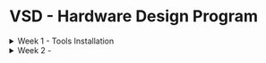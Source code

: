 # VSD - Hardware Design Program

<details>
  <summary>Week 1 - Tools Installation </summary>
  
  ## Ubuntu 22.04.5 LTS installation in a VirtualBox Machine
  <img alt="VBox" src="/images/OracleVBox-tamurae.png">
  
  ## Tools installation
  
  ### [Yosys](https://yosyshq.net/yosys/)
  ```
  $ sudo apt update
  $ sudo apt upgrade
  $ sudo apt install build-essential clang bison flex \
      libreadline-dev gawk tcl-dev libffi-dev git \
      graphviz xdot pkg-config python3 libboost-system-dev \
      libboost-python-dev libboost-filesystem-dev zlib1g-dev
  $ git clone https://github.com/YosysHQ/yosys.git
  $ cd yosys
  $ git submodule update --init
  $ make config-gcc
  $ make
  $ sudo make install
  ```
  <img alt="Yosys" src="/images/yosys.png">
  
  ### [Icarus Verilog (iverilog)](https://github.com/steveicarus/iverilog?tab=readme-ov-file#the-icarus-verilog-compilation-system)
  ```
  $ sudo apt install iverilog
  ```
  <img alt="Yosys" src="/images/iverilog.png">
  
  ### [GTKWave](https://github.com/gtkwave/gtkwave?tab=readme-ov-file#gtkwave)
  ```
  $ sudo apt install gtkwave
  ```
  <img alt="Yosys" src="/images/GTKWave.png">
  
  ### [OpenSTA](https://github.com/The-OpenROAD-Project/OpenSTA?tab=readme-ov-file#static-timing-analysis)
  ```
  $ sudo apt install cmake swig
  $ sudo apt install libeigen3-dev tcl-tclreadline
  $ tar -zxvf cudd-3.0.0.tar.gz
  $ cd cudd-3.0.0
  $ ./configure --prefix=/usr/local
  $ make
  $ sudo make install
  $ git clone https://github.com/parallaxsw/OpenSTA.git
  $ cd OpenSTA
  $ mkdir build
  $ cmake -DCUDD_DIR=/usr/local/ .
  $ make
  $ sudo make install
  ```
  <img alt="OpenSTA" src="/images/OpenSTA.png">
  
  ### [ngspice](https://ngspice.sourceforge.io/)
  ```
  $ tar -zxvf ngspice-44.2.tar.gz
  $ cd ngspice-44.2
  $ mkdir release
  $ cd release
  $ ../configure  --with-x --with-readline=yes --disable-debug
  $ make
  $ sudo make install
  ```
  <img alt="ngspice" src="/images/ngspice.png">
  
  ### [Magic VLSI](http://opencircuitdesign.com/magic/)
  ```
  $ sudo apt install m4 tcsh csh tcl-dev tk-dev libx11-dev \
      libcairo2-dev mesa-common-dev libglu1-mesa-dev libncurses-dev
  $ git clone https://github.com/RTimothyEdwards/magic
  $ cd magic
  $ ./configure
  $ make
  $ sudo make install
  ```
  <img alt="magic" src="/images/magic.png">
  
  ### [OpenLane](https://github.com/The-OpenROAD-Project/OpenLane)
  ```
  $ sudo apt install python3-venv python3-pip
  $ sudo apt install apt-transport-https ca-certificates curl software-properties-commonbeing 
  $ curl -fsSL https://download.docker.com/linux/ubuntu/gpg | sudo gpg --dearmor -o /usr/share/keyrings/docker-archive-keyring.gpg
  $ echo "deb [arch=amd64 signed-by=/usr/share/keyrings/docker-archive-keyring.gpg] https://download.docker.com/linux/ubuntu $(lsb_release -cs) stable" | sudo tee /etc/apt/sources.list.d/docker.list > /dev/null
  $ sudo apt update
  $ sudo apt install docker-ce docker-ce-cli containerd.io
  $ sudo docker run hello-world
  $ sudo groupadd docker
  $ sudo usermod -aG docker $USER
  $ sudo reboot 
  ```
  After reboot
  ```
  $ docker run hello-world
  ```
  <img alt="docker" src="/images/docker.png">
  
  ```
  $ git --version
  $ docker --version
  $ python3 --version
  $ python3 -m pip --version
  $ make --version
  $ python3 -m venv -h
  ```
  <img alt="versions" src="/images/versions.png">
  
  ```
  $ git clone https://github.com/The-OpenROAD-Project/OpenLane
  $ cd OpenLane
  $ make
  $ make test
  ```
  <img alt="OpenLane" src="/images/OpenLane.png">

</details>

<details>
  <summary>Week 2 - </summary>

  ### * Verilog RTL design and synthesis
  #### - Lab2: iverilog and GTKWave
  Functional verification (Boolean simulation: i.e., zero delays)
  ```
  $ git clone https://github.com/kunalg123/sky130RTLDesignAndSynthesisWorkshop.git
  $ cd sky130RTLDesignAndSynthesisWorkshop/verilog_files
  $ iverilog good_mux.v tb_good_mux.v
  $ ./a.out
  $ gtkwave tb_good_mux.vcd
  ```
  <img alt="gtkwave_good_mux" src="/images/GTKWave_good_mux.png">

  #### - Lab3: Yosys and abc
  Logical synthesis (map to generic gates)

  Map to a given technology (Sky130 standard cells in this case)

  ### * Timing libs, hierarchical vs flat synthesis, and efficient flop coding styles

  ### * Combinational and sequential optimizations

  ### * Gate-Level Simulation, blocking vs non-blocking, and Synthesis-Simulation mismatches
 
</details>
